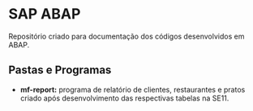 
# SAP ABAP

Repositório criado para documentação dos códigos desenvolvidos em ABAP.



## Pastas e Programas

- **mf-report:** programa de relatório de clientes, restaurantes e pratos criado após desenvolvimento das respectivas tabelas na SE11.

